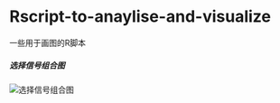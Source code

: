 # Rscript-to-anaylise-and-visualize
一些用于画图的R脚本


##### 选择信号组合图
![选择信号组合图](https://github.com/Crazzy-Rabbit/Rscript-to-anaylise-and-visualize/assets/111029483/16b24800-e7d9-4c13-be1a-412f31caa22e)
